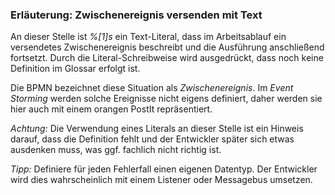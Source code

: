 ### Erläuterung: Zwischenereignis versenden mit Text

An dieser Stelle ist _%[1]s_ ein Text-Literal, dass im Arbeitsablauf ein versendetes Zwischenereignis beschreibt und die Ausführung anschließend fortsetzt.
Durch die Literal-Schreibweise wird ausgedrückt, dass noch keine Definition im Glossar erfolgt ist.

Die BPMN bezeichnet diese Situation als _Zwischenereignis_.
Im _Event Storming_ werden solche Ereignisse nicht eigens definiert, daher werden sie hier auch mit einem orangen PostIt repräsentiert.

_Achtung:_ Die Verwendung eines Literals an dieser Stelle ist ein Hinweis darauf, dass die Definition fehlt und der Entwickler später sich etwas ausdenken muss, was ggf. fachlich nicht richtig ist.

_Tipp:_ Definiere für jeden Fehlerfall einen eigenen Datentyp.
Der Entwickler wird dies wahrscheinlich mit einem Listener oder Messagebus umsetzen.